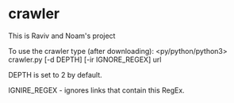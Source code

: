 # crawler

This is Raviv and Noam's project

To use the crawler type (after downloading): <py/python/python3> crawler.py [-d DEPTH] [-ir IGNORE_REGEX] url

DEPTH is set to 2 by default.

IGNIRE_REGEX - ignores links that contain this RegEx.
